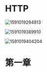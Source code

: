 # HTTP

![1591019294813](C:\Users\T540P\AppData\Roaming\Typora\typora-user-images\1591019294813.png)

![1591019389910](C:\Users\T540P\AppData\Roaming\Typora\typora-user-images\1591019389910.png)

![1591019404204](C:\Users\T540P\AppData\Roaming\Typora\typora-user-images\1591019404204.png)





# 第一章












































